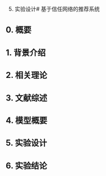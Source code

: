 5. 实验设计# 基于信任网络的推荐系统

## 0. 概要


## 1. 背景介绍


## 2. 相关理论


## 3. 文献综述


## 4. 模型概要


## 5. 实验设计


## 6. 实验结论


